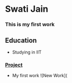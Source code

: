# Swati Jain
### This is my first work

## Education
- Studying in IIT

### [Project](https://github.com/WaylonWalker)
- My first work
![New Work](
